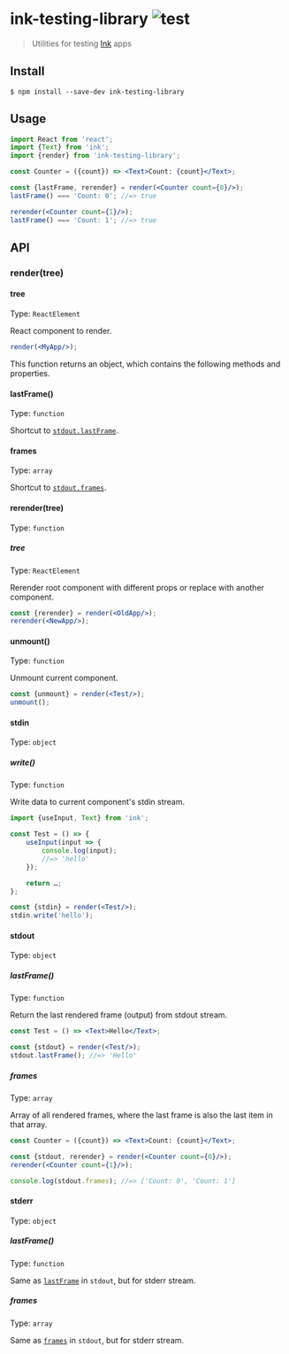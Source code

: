# ink-testing-library ![test](https://github.com/vadimdemedes/ink-testing-library/workflows/test/badge.svg)

> Utilities for testing [Ink](https://github.com/vadimdemedes/ink) apps

## Install

```
$ npm install --save-dev ink-testing-library
```

## Usage

```jsx
import React from 'react';
import {Text} from 'ink';
import {render} from 'ink-testing-library';

const Counter = ({count}) => <Text>Count: {count}</Text>;

const {lastFrame, rerender} = render(<Counter count={0}/>);
lastFrame() === 'Count: 0'; //=> true

rerender(<Counter count={1}/>);
lastFrame() === 'Count: 1'; //=> true
```

## API

### render(tree)

#### tree

Type: `ReactElement`

React component to render.

```jsx
render(<MyApp/>);
```

This function returns an object, which contains the following methods and properties.

#### lastFrame()

Type: `function`

Shortcut to [`stdout.lastFrame`](#lastframe-1).

#### frames

Type: `array`

Shortcut to [`stdout.frames`](#frames-1).

#### rerender(tree)

Type: `function`

##### tree

Type: `ReactElement`

Rerender root component with different props or replace with another component.

```jsx
const {rerender} = render(<OldApp/>);
rerender(<NewApp/>);
```

#### unmount()

Type: `function`

Unmount current component.

```jsx
const {unmount} = render(<Test/>);
unmount();
```

#### stdin

Type: `object`

##### write()

Type: `function`

Write data to current component's stdin stream.

```jsx
import {useInput, Text} from 'ink';

const Test = () => {
	useInput(input => {
		console.log(input);
		//=> 'hello'
	});

	return …;
};

const {stdin} = render(<Test/>);
stdin.write('hello');
```

#### stdout

Type: `object`

##### lastFrame()

Type: `function`

Return the last rendered frame (output) from stdout stream.

```jsx
const Test = () => <Text>Hello</Text>;

const {stdout} = render(<Test/>);
stdout.lastFrame(); //=> 'Hello'
```

##### frames

Type: `array`

Array of all rendered frames, where the last frame is also the last item in that array.

```jsx
const Counter = ({count}) => <Text>Count: {count}</Text>;

const {stdout, rerender} = render(<Counter count={0}/>);
rerender(<Counter count={1}/>);

console.log(stdout.frames); //=> ['Count: 0', 'Count: 1']
```

#### stderr

Type: `object`

##### lastFrame()

Type: `function`

Same as [`lastFrame`](#lastframe-1) in `stdout`, but for stderr stream.

##### frames

Type: `array`

Same as [`frames`](#frames-1) in `stdout`, but for stderr stream.
